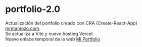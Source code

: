 # portfolio-2.0

Actualización del portfolio creado con CRA (Create-React-App) [mretamozo.com](https://mretamozo.com).  
Se actualiza a Vite y nuevo hosting Vercel.  
Nuevo enlace temporal de la web [Mi Portfolio](https://portfolio-2-0-theta.vercel.app/)  
